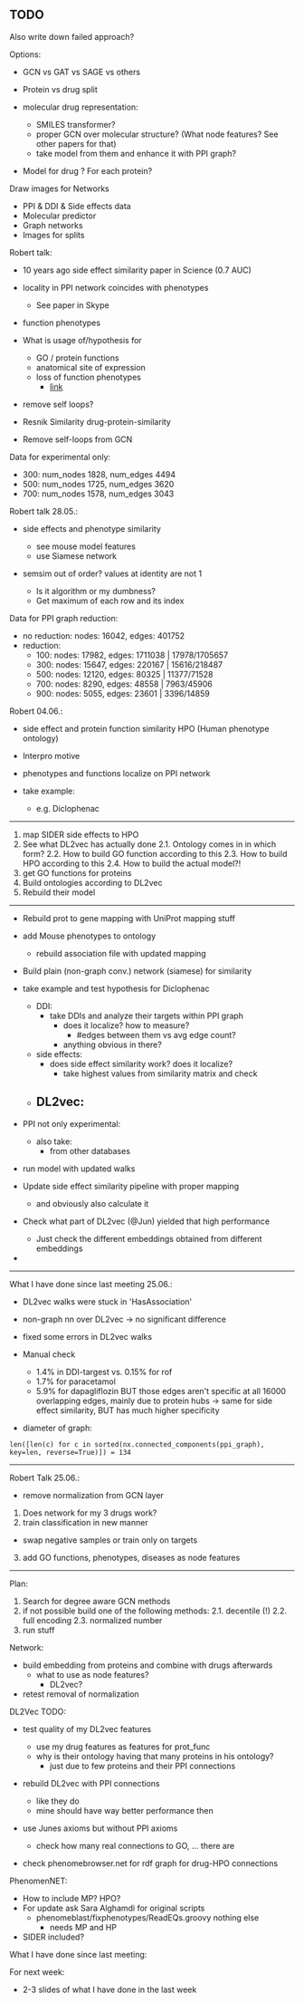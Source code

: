 ## TODO

Also write down failed approach?

Options:
- GCN vs GAT vs SAGE vs others
- Protein vs drug split

- molecular drug representation:
  - SMILES transformer?
  - proper GCN over molecular structure? (What node features? See other papers for that)
  - take model from them and enhance it with PPI graph?
- Model for drug ? For each protein?


Draw images for Networks
- PPI & DDI & Side effects data
- Molecular predictor
- Graph networks
- Images for splits

Robert talk:
  - 10 years ago side effect similarity paper in Science  (0.7 AUC)
  - locality in PPI network coincides with phenotypes
    - See paper in Skype

  - function phenotypes

- What is usage of/hypothesis for 
  - GO / protein functions
  - anatomical site of expression
  - loss of function phenotypes
    - [link](https://www.ncbi.nlm.nih.gov/pmc/articles/PMC3933875/)

- remove self loops? 
- Resnik Similarity drug-protein-similarity

- Remove self-loops from GCN


Data for experimental only:
- 300: num_nodes 1828, num_edges 4494
- 500: num_nodes 1725, num_edges 3620
- 700: num_nodes 1578, num_edges 3043

Robert talk 28.05.:
- side effects and phenotype similarity
  - see mouse model features 
  - use Siamese network

- semsim out of order? values at identity are not 1 
  - Is it algorithm or my dumbness?
  - Get maximum of each row and its index

Data for PPI graph reduction:
- no reduction: nodes: 16042, edges: 401752
- reduction: 
  - 100: nodes: 17982, edges: 1711038 | 17978/1705657
  - 300: nodes: 15647, edges: 220167 | 15616/218487
  - 500: nodes: 12120, edges: 80325 | 11377/71528
  - 700: nodes: 8290, edges: 48558 | 7963/45906
  - 900: nodes: 5055, edges: 23601 | 3396/14859

Robert 04.06.:
- side effect and protein function similarity HPO (Human phenotype ontology)
- Interpro motive 

- phenotypes and functions localize on PPI network

- take example: 
  - e.g. Diclophenac 

------------------------------

1. map SIDER side effects to HPO
2. See what DL2vec has actually done
  2.1. Ontology comes in in which form?
  2.2. How to build GO function according to this
  2.3. How to build HPO according to this
  2.4. How to build the actual model?!
3. get GO functions for proteins
4. Build ontologies according to DL2vec
5. Rebuild their model

------------------------------

- Rebuild prot to gene mapping with UniProt mapping stuff

- add Mouse phenotypes to ontology 
  - rebuild association file with updated mapping

- Build plain (non-graph conv.) network (siamese) for similarity

- take example and test hypothesis for Diclophenac
  - DDI:
    - take DDIs and analyze their targets within PPI graph
      - does it localize? how to measure? 
        - #edges between them vs avg edge count?
      - anything obvious in there?
  - side effects:
    - does side effect similarity work? does it localize? 
      - take highest values from similarity matrix and check
  - DL2vec:
    - 

- PPI not only experimental:
  - also take:
    - from other databases

- run model with updated walks

- Update side effect similarity pipeline with proper mapping 
  - and obviously also calculate it 

- Check what part of DL2vec (@Jun) yielded that high performance
  - Just check the different embeddings obtained from different embeddings 
- 

-----
What I have done since last meeting 25.06.:
- DL2vec walks were stuck in 'HasAssociation'
- non-graph nn over DL2vec -> no significant difference
- fixed some errors in DL2vec walks
- Manual check
  - 1.4% in DDI-targest vs. 0.15% for rof
  - 1.7% for paracetamol
  - 5.9% for dapagliflozin
  BUT those edges aren't specific at all 16000 overlapping edges, mainly due to protein hubs
  -> same for side effect similarity, BUT has much higher specificity

- diameter of graph:
```
len([len(c) for c in sorted(nx.connected_components(ppi_graph), key=len, reverse=True)]) = 134
```
  


-----
Robert Talk 25.06.:
- remove normalization from GCN layer
1. Does network for my 3 drugs work?
2. train classification in new manner
  - swap negative samples or train only on targets
3. add GO functions, phenotypes, diseases as node features

------

Plan:
1. Search for degree aware GCN methods
2. if not possible build one of the following methods:
  2.1. decentile (!)
  2.2. full encoding
  2.3. normalized number
3. run stuff

Network:
- build embedding from proteins and combine with drugs afterwards
  - what to use as node features?
    - DL2vec?
- retest removal of normalization

DL2Vec TODO:
- test quality of my DL2vec features
  - use my drug features as features for prot\_func
  - why is their ontology having that many proteins in his ontology?
    - just due to few proteins and their PPI connections
- rebuild DL2vec with PPI connections
  - like they do
  - mine should have way better performance then
- use Junes axioms but without PPI axioms 
  - check how many real connections to GO, ... there are 


- check phenomebrowser.net for rdf graph for drug-HPO connections

PhenomenNET:
- How to include MP? HPO?
- For update ask Sara Alghamdi for original scripts
  - phenomeblast/fixphenotypes/ReadEQs.groovy nothing else 
    - needs MP and HP
- SIDER included?

What I have done since last meeting:

For next week:
- 2-3 slides of what I have done in the last week
